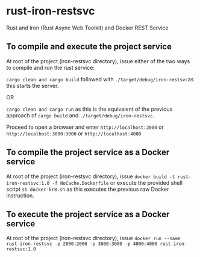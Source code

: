 # rust-iron-restsvc
Rust and Iron (Rust Async Web Toolkit) and Docker REST Service

## To compile and execute the project service

At root of the project (iron-restsvc directory), issue either of the two ways to compile and run the rust service: 

`cargo clean and cargo build` followed with `./target/debug/iron-restsvc`as this starts the server.

OR

`cargo clean and cargo run` as this is the equivalent of the previous approach of `cargo build` and `./target/debug/iron-restsvc`.

Proceed to open a browser and enter `http://localhost:2000` or `http://localhost:3000:3000` or `http://localhost:4000`

## To compile the project service as a Docker service

At root of the project (iron-restsvc directory), issue `docker build -t rust-iron-restsvc:1.0 -f NoCache.Dockerfile` or execute the provided shell script `sh docker-kr8.sh` as this executes the previous raw Docker instruction.

## To execute the project service as a Docker service

At root of the project (iron-restsvc directory), issue `docker run --name rust-iron-restsvc -p 2000:2000 -p 3000:3000 -p 4000:4000 rust-iron-restsvc:1.0`

